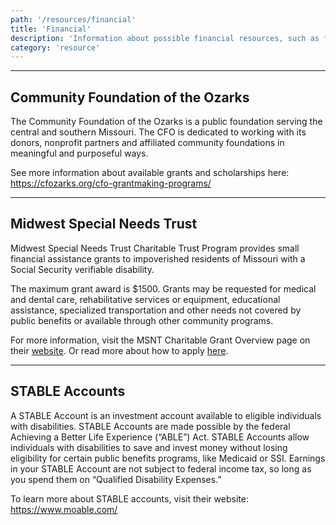 ```yaml
---
path: '/resources/financial'
title: 'Financial'
description: 'Information about possible financial resources, such as funding sources, and also other options that help aid individuals and families.'
category: 'resource'
---
```


***

## Community Foundation of the Ozarks
The Community Foundation of the Ozarks is a public foundation serving the central and southern Missouri. The CFO is dedicated to working with its donors, nonprofit partners and affiliated community foundations in meaningful and purposeful ways.

See more information about available grants and scholarships here: https://cfozarks.org/cfo-grantmaking-programs/ 

***

## Midwest Special Needs Trust

Midwest Special Needs Trust Charitable Trust Program provides small financial assistance grants to impoverished residents of Missouri with a Social Security verifiable disability.

The maximum grant award is $1500. Grants may be requested for medical and dental care, rehabilitative services or equipment, educational assistance, specialized transportation and other needs not covered by public benefits or available through other community programs.

For more information, visit the MSNT Charitable Grant Overview page on their [website](https://www.midwestspecialneedstrust.org/charitable-program/about/). Or read more about how to apply [here](https://www.midwestspecialneedstrust.org/charitable-program/apply/). 

***

## STABLE Accounts

A STABLE Account is an investment account available to eligible individuals with disabilities. STABLE Accounts are made possible by the federal Achieving a Better Life Experience (“ABLE”) Act. STABLE Accounts allow individuals with disabilities to save and invest money without losing eligibility for certain public benefits programs, like Medicaid or SSI. Earnings in your STABLE Account are not subject to federal income tax, so long as you spend them on “Qualified Disability Expenses.”

To learn more about STABLE accounts, visit their website: https://www.moable.com/ 